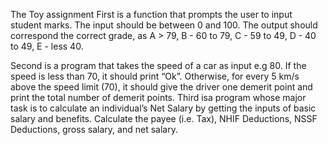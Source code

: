 
The Toy assignment
First is a function that prompts the user to input student marks. The input should be between 0 and 100. The output should correspond the correct grade, as  A > 79, B - 60 to 79, C -  59 to 49, D - 40 to 49, E - less 40.

Second is a program that takes the speed of a car as input e.g 80. If the speed is less than 70, it should print “Ok”. Otherwise, for every 5 km/s above the speed limit (70), it should give the driver one demerit point and print the total number of demerit points.
Third isa program whose major task is to calculate an individual’s Net Salary by getting the inputs of basic salary and benefits. Calculate the payee (i.e. Tax), NHIF Deductions, NSSF Deductions, gross salary, and net salary. 
